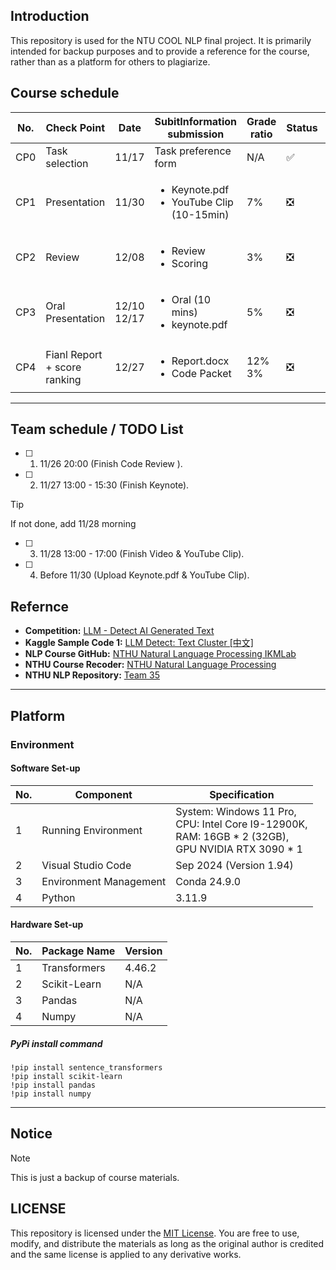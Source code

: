 ## Introduction

This repository is used for the NTU COOL NLP final project. It is primarily intended for backup purposes and to provide a reference for the course, rather than as a platform for others to plagiarize.

## Course schedule

| No. | Check Point | Date | SubitInformation submission | Grade ratio | Status | Note |
| --- | ----------- | ---- | --------------------------- | ----------- | -------- | ---- |
| CP0 | Task selection | 11/17 | Task preference form | N/A | ✅ | N/A |
| CP1 | Presentation | 11/30 | <ul><li>Keynote.pdf</li><li>YouTube Clip (10-15min)</li></ul> | 7% | ❎ | N/A |
| CP2 | Review | 12/08 | <ul><li>Review </li><li>Scoring </li></ul> | 3% | ❎ | N/A |
| CP3 | Oral Presentation | 12/10 </br> 12/17 | <ul><li>Oral (10 mins)</li><li>keynote.pdf </li></ul> | 5% | ❎ | N/A |
| CP4 |  Fianl Report + score ranking | 12/27 | <ul><li> Report.docx </li><li>Code Packet </li></ul> | 12% </br> 3% | ❎ | N/A |

---

## Team schedule / TODO List

- [ ] 1. 11/26 20:00 (Finish Code Review ).
- [ ] 2. 11/27 13:00 - 15:30 (Finish Keynote).
> [!TIP]
> If not done, add 11/28 morning
- [ ] 3. 11/28 13:00 - 17:00 (Finish Video & YouTube Clip).
- [ ] 4. Before 11/30 (Upload Keynote.pdf & YouTube Clip).


## Refernce

- **Competition:** [LLM - Detect AI Generated Text](https://www.kaggle.com/competitions/llm-detect-ai-generated-text/data)
- **Kaggle Sample Code 1:** [LLM Detect: Text Cluster [中文]](https://www.kaggle.com/code/finlay/llm-detect-text-cluster)
- **NLP Course GitHub:** [NTHU Natural Language Processing IKMLab](https://github.com/IKMLab/NTHU_Natural_Language_Processing)
- **NTHU Course Recoder:** [NTHU Natural Language Processing](https://github.com/Yucheng0208/NTUT-CSIE-Master-Course/tree/main/113-1/NTHU-Natural-Language-Processing)
- **NTHU NLP Repository:** [Team 35](https://github.com/wihaung/NTHU_NLP_2024_Term_Project_35)

---

## Platform

### Environment

#### Software Set-up
| No. | Component | Specification |
| --- | --------- | ------------- |
| 1 | Running Environment | System: Windows 11 Pro, </br> CPU: Intel Core I9-12900K, </br> RAM: 16GB * 2 (32GB), </br> GPU NVIDIA RTX 3090 * 1 |
| 2 | Visual Studio Code | Sep 2024 (Version 1.94) |
| 3 |Environment Management | Conda 24.9.0 |
| 4 | Python | 3.11.9 |


#### Hardware Set-up
| No. | Package Name | Version |
| --- | ------------ | ------- |
| 1 | Transformers |  4.46.2 |
| 2 | Scikit-Learn | N/A |
| 3 | Pandas | N/A |
| 4 | Numpy | N/A |

##### PyPi install command
``` 
!pip install sentence_transformers
!pip install scikit-learn
!pip install pandas
!pip install numpy
```

---

## Notice

> [!NOTE]
> This is just a backup of course materials.

## LICENSE

This repository is licensed under the [MIT License](LICENSE). You are free to use, modify, and distribute the materials as long as the original author is credited and the same license is applied to any derivative works.
